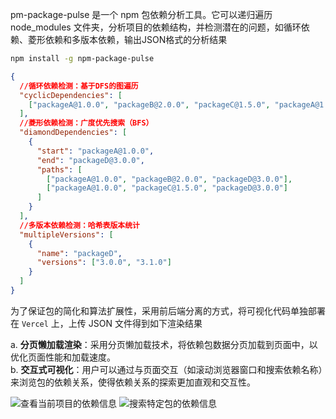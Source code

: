 pm-package-pulse 是一个 npm 包依赖分析工具。它可以递归遍历 node_modules 文件夹，分析项目的依赖结构，并检测潜在的问题，如循环依赖、菱形依赖和多版本依赖，输出JSON格式的分析结果

```bash
npm install -g npm-package-pulse
```

```json
{
  //循环依赖检测：基于DFS的图遍历
  "cyclicDependencies": [
    ["packageA@1.0.0", "packageB@2.0.0", "packageC@1.5.0", "packageA@1.0.0"]
  ],
  //菱形依赖检测：广度优先搜索（BFS）
  "diamondDependencies": [
    {
      "start": "packageA@1.0.0",
      "end": "packageD@3.0.0",
      "paths": [
        ["packageA@1.0.0", "packageB@2.0.0", "packageD@3.0.0"],
        ["packageA@1.0.0", "packageC@1.5.0", "packageD@3.0.0"]
      ]
    }
  ],
  //多版本依赖检测：哈希表版本统计
  "multipleVersions": [
    {
      "name": "packageD",
      "versions": ["3.0.0", "3.1.0"]
    }
  ]
}
```

为了保证包的简化和算法扩展性，采用前后端分离的方式，将可视化代码单独部署在 `Vercel` 上，上传 JSON 文件得到如下渲染结果

a. **分页懒加载渲染**：采用分页懒加载技术，将依赖包数据分页加载到页面中，以优化页面性能和加载速度。<br/>
b. **交互式可视化**：用户可以通过与页面交互（如滚动浏览器窗口和搜索依赖名称）来浏览包的依赖关系，使得依赖关系的探索更加直观和交互性。

![查看当前项目的依赖信息](docs/渲染.gif '查看当前项目的依赖信息')
![搜索特定包的依赖信息](docs/搜索.gif '搜索特定包的依赖信息') 